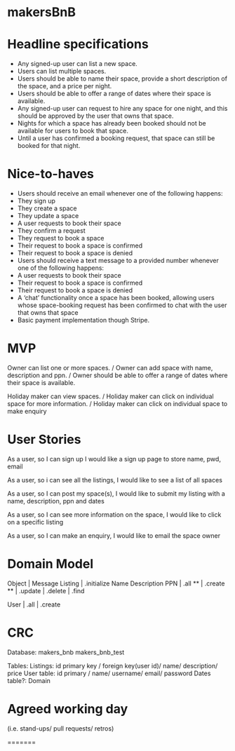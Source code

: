 # makersBnB

# Headline specifications

* Any signed-up user can list a new space.
* Users can list multiple spaces.
* Users should be able to name their space, provide a short description of the space, and a price per night.
* Users should be able to offer a range of dates where their space is available.
* Any signed-up user can request to hire any space for one night, and this should be approved by the user that owns that space.
* Nights for which a space has already been booked should not be available for users to book that space.
* Until a user has confirmed a booking request, that space can still be booked for that night.

# Nice-to-haves

* Users should receive an email whenever one of the following happens:
* They sign up
* They create a space
* They update a space
* A user requests to book their space
* They confirm a request
* They request to book a space
* Their request to book a space is confirmed
* Their request to book a space is denied
* Users should receive a text message to a provided number whenever one of the following happens:
* A user requests to book their space
* Their request to book a space is confirmed
* Their request to book a space is denied
* A ‘chat’ functionality once a space has been booked, allowing users whose space-booking request has been confirmed to chat with the user that owns that space
* Basic payment implementation though Stripe.

# MVP 

Owner can list one or more spaces. / 
Owner can add space with name, description and ppn. /
Owner should be able to offer a range of dates where their space is available.

Holiday maker can view spaces. /
Holiday maker can click on individual space for more information. /
Holiday maker can click on individual space to make enquiry 

# User Stories

As a user, so I can sign up
I would like a sign up page to store name, pwd, email

As a user, so i can see all the listings, 
I would like to see a list of all spaces

As a user, so I can post my space(s), 
I would like to submit my listing with a name, description, ppn and dates 

As a user, so I can see more information on the space,
I would like to click on a specific listing

As a user, so I can make an enquiry, 
I would like to email the space owner

# Domain Model
Object 	| Message 
Listing		| .initialize
			Name
			Description
			PPN
		| .all **
		| .create **
		| .update
		| .delete 
		| .find

User 	| .all
		| .create


# CRC

Database:
makers_bnb 
makers_bnb_test


Tables:
Listings: id primary key / foreign key(user id)/ name/ description/ price
User table: id primary / name/ username/ email/ password
Dates table?: 
Domain


# Agreed working day
(i.e. stand-ups/ pull requests/ retros)

=======





